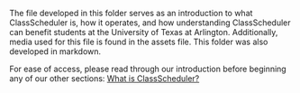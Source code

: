 The file developed in this folder serves as an introduction to what ClassScheduler is, how it operates, and how understanding ClassScheduler can benefit students at the University of Texas at Arlington. Additionally, media used for this file is found in the assets file. This folder was also developed in markdown. 

For ease of access, please read through our introduction before beginning any of our other sections: [What is ClassScheduler?](What%20is%20Class%20Scheduler.md)
